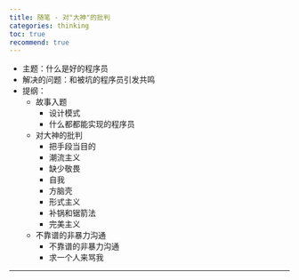 ```yaml
---
title: 随笔 - 对"大神"的批判
categories: thinking
toc: true
recommend: true
---
```


- 主题：什么是好的程序员
- 解决的问题：和被坑的程序员引发共鸣
- 提纲：
  - 故事入题
    - 设计模式
    - 什么都都能实现的程序员
  - 对大神的批判
    - 把手段当目的
    - 潮流主义
    - 缺少敬畏
    - 自我
    - 方脑壳
    - 形式主义
    - 补锅和锯箭法
    - 完美主义
  - 不靠谱的非暴力沟通
    - 不靠谱的非暴力沟通
    - 求一个人来骂我

---------------

